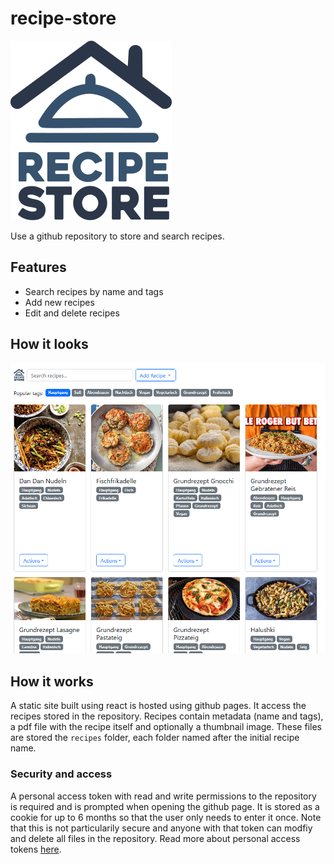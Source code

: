 # recipe-store
![recipe-store logo](./src/resources/LogoBig.png)

Use a github repository to store and search recipes.

## Features

* Search recipes by name and tags
* Add new recipes
* Edit and delete recipes

## How it looks

![A screenshot from the github page showcasing](./docs/screenshot.png)

## How it works
A static site built using react is hosted using github pages. It access the recipes stored in the repository. Recipes contain metadata (name and tags), a pdf file with the recipe itself and optionally a thumbnail image. These files are stored the `recipes` folder, each folder named after the initial recipe name.

### Security and access

A personal access token with read and write permissions to the repository is required and is prompted when opening the github page. It is stored as a cookie for up to 6 months so that the user only needs to enter it once. Note that this is not particularily secure and anyone with that token can modfiy and delete all files in the repository. Read more about personal access tokens [here](https://docs.github.com/en/authentication/keeping-your-account-and-data-secure/managing-your-personal-access-tokens).